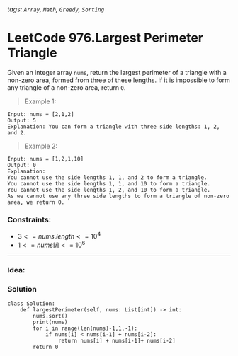 ###### tags: `Array`, `Math`, `Greedy`, `Sorting`

# LeetCode 976.Largest Perimeter Triangle

Given an integer array ```nums```, return the largest perimeter of a triangle with a non-zero area, formed from three of these lengths. If it is impossible to form any triangle of a non-zero area, return ```0```.   

>Example 1:
```
Input: nums = [2,1,2]
Output: 5
Explanation: You can form a triangle with three side lengths: 1, 2, and 2.
```

>Example 2:
```
Input: nums = [1,2,1,10]
Output: 0
Explanation: 
You cannot use the side lengths 1, 1, and 2 to form a triangle.
You cannot use the side lengths 1, 1, and 10 to form a triangle.
You cannot use the side lengths 1, 2, and 10 to form a triangle.
As we cannot use any three side lengths to form a triangle of non-zero area, we return 0.
```


### Constraints:

- $3 <= nums.length <= 10^4$
- $1 <= nums[i] <= 10^6$




---
### Idea:
>
### Solution

```python=
class Solution:
    def largestPerimeter(self, nums: List[int]) -> int:
        nums.sort()
        print(nums)
        for i in range(len(nums)-1,1,-1):
            if nums[i] < nums[i-1] + nums[i-2]:
                return nums[i] + nums[i-1]+ nums[i-2]
        return 0
        
```

